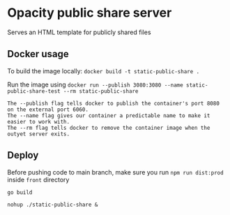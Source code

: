 # Opacity public share server

Serves an HTML template for publicly shared files

## Docker usage

To build the image locally: `docker build -t static-public-share .`

Run the image using `docker run --publish 3080:3080 --name static-public-share-test --rm static-public-share`

    The --publish flag tells docker to publish the container's port 8080 on the external port 6060.
    The --name flag gives our container a predictable name to make it easier to work with.
    The --rm flag tells docker to remove the container image when the outyet server exits.

## Deploy

Before pushing code to main branch, make sure you run `npm run dist:prod` inside `front` directory

`go build`

`nohup ./static-public-share &`
